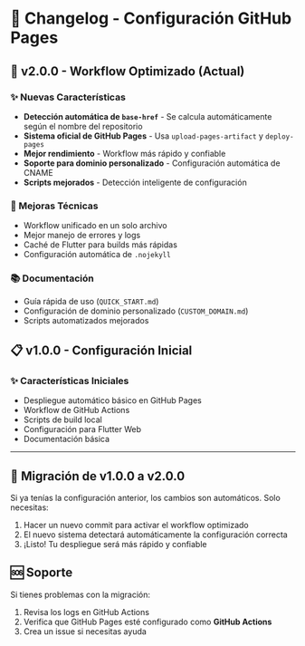 # 📝 Changelog - Configuración GitHub Pages

## 🚀 v2.0.0 - Workflow Optimizado (Actual)

### ✨ Nuevas Características

- **Detección automática de `base-href`** - Se calcula automáticamente según el nombre del repositorio
- **Sistema oficial de GitHub Pages** - Usa `upload-pages-artifact` y `deploy-pages`
- **Mejor rendimiento** - Workflow más rápido y confiable
- **Soporte para dominio personalizado** - Configuración automática de CNAME
- **Scripts mejorados** - Detección inteligente de configuración

### 🔧 Mejoras Técnicas

- Workflow unificado en un solo archivo
- Mejor manejo de errores y logs
- Caché de Flutter para builds más rápidas
- Configuración automática de `.nojekyll`

### 📚 Documentación

- Guía rápida de uso (`QUICK_START.md`)
- Configuración de dominio personalizado (`CUSTOM_DOMAIN.md`)
- Scripts automatizados mejorados

## 📋 v1.0.0 - Configuración Inicial

### ✨ Características Iniciales

- Despliegue automático básico en GitHub Pages
- Workflow de GitHub Actions
- Scripts de build local
- Configuración para Flutter Web
- Documentación básica

---

## 🔄 Migración de v1.0.0 a v2.0.0

Si ya tenías la configuración anterior, los cambios son automáticos. Solo necesitas:

1. Hacer un nuevo commit para activar el workflow optimizado
2. El nuevo sistema detectará automáticamente la configuración correcta
3. ¡Listo! Tu despliegue será más rápido y confiable

## 🆘 Soporte

Si tienes problemas con la migración:

1. Revisa los logs en GitHub Actions
2. Verifica que GitHub Pages esté configurado como **GitHub Actions**
3. Crea un issue si necesitas ayuda
